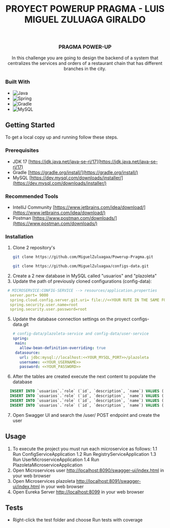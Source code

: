 <div align="center">
  <h1>PROYECT POWERUP PRAGMA - LUIS MIGUEL ZULUAGA GIRALDO</h1>
</div>
<br />
<div align="center">
<h3 align="center">PRAGMA POWER-UP</h3>
  <p align="center">
    In this challenge you are going to design the backend of a system that centralizes the services and orders of a restaurant chain that has different branches in the city.
  </p>
</div>

### Built With

* ![Java](https://img.shields.io/badge/java-%23ED8B00.svg?style=for-the-badge&logo=java&logoColor=white)
* ![Spring](https://img.shields.io/badge/Spring-6DB33F?style=for-the-badge&logo=spring&logoColor=white)
* ![Gradle](https://img.shields.io/badge/Gradle-02303A.svg?style=for-the-badge&logo=Gradle&logoColor=white)
* ![MySQL](https://img.shields.io/badge/MySQL-00000F?style=for-the-badge&logo=mysql&logoColor=white)


<!-- GETTING STARTED -->
## Getting Started

To get a local copy up and running follow these steps.

### Prerequisites

* JDK 17 [https://jdk.java.net/java-se-ri/17](https://jdk.java.net/java-se-ri/17)
* Gradle [https://gradle.org/install/](https://gradle.org/install/)
* MySQL [https://dev.mysql.com/downloads/installer/](https://dev.mysql.com/downloads/installer/)

### Recommended Tools
* IntelliJ Community [https://www.jetbrains.com/idea/download/](https://www.jetbrains.com/idea/download/)
* Postman [https://www.postman.com/downloads/](https://www.postman.com/downloads/)

### Installation

1. Clone 2 repository's
   ```sh
   git clone https://github.com/MiguelZuluagaa/Powerup-Pragma.git
   ```
    ```sh
   git clone https://github.com/MiguelZuluagaa/configs-data.git
   ```
3. Create a 2 new database in MySQL called "usuarios" and "plazoleta"
4. Update the path of previously cloned configurations (config-data):
  ```yml
   # MICROSERVICE:CONFIG-SERVICE --> resources/application.properties
    server.port= 9000
    spring.cloud.config.server.git.uri= file://<<YOUR RUTE IN THE SAME FORMAT WITH "/" >>
    spring.security.user.name=root
    spring.security.user.password=root
   ```
5. Update the database connection settings on the proyect configs-data.git
   ```yml
   # config-data/plazoleta-service and config-data/user-service
   spring:
    main:
      allow-bean-definition-overriding: true
    datasource:
      url: jdbc:mysql://localhost:<<YOUR_MYSQL_PORT>>/plazoleta
      username: <<YOUR_USERNAME>>
      password: <<YOUR_PASSWORD>>
   ```
6. After the tables are created execute the next content to populate the database
```sql
  INSERT INTO `usuarios`.`role` (`id`, `description`, `name`) VALUES ('1', 'ROLE_ADMIN', 'ROLE_ADMIN');
  INSERT INTO `usuarios`.`role` (`id`, `description`, `name`) VALUES ('2', 'ROLE_PROPIETARIO', 'ROLE_PROPIETARIO');
  INSERT INTO `usuarios`.`role` (`id`, `description`, `name`) VALUES ('3', 'ROLE_EMPLEADO', 'ROLE_EMPLEADO');
  INSERT INTO `usuarios`.`role` (`id`, `description`, `name`) VALUES ('4', 'ROLE_CLIENTE', 'ROLE_CLIENTE');
```
7. Open Swagger UI and search the /user/ POST endpoint and create the user

<!-- USAGE -->
## Usage

1. To execute the project you must run each microservice as follows: 
  1.1 Run ConfigServiceApplication
  1.2 Run RegistryServiceApplication
  1.3 Run UserMicroserviceApplication
  1.4 Run PlazoletaMicroserviceApplication
3. Open Microservices user [http://localhost:8090/swagger-ui/index.html](http://localhost:8090/swagger-ui/index.html) in your web browser
4. Open Microservices plazoleta [http://localhost:8091/swagger-ui/index.html](http://localhost:8091/swagger-ui/index.html) in your web browser
5. Open Eureka Server [http://localhost:8099](http://localhost:8099) in your web browser

<!-- ROADMAP -->
## Tests

- Right-click the test folder and choose Run tests with coverage

